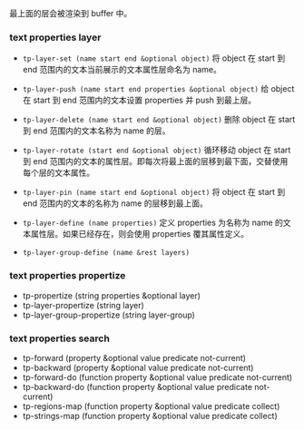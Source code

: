 最上面的层会被渲染到 buffer 中。

### text properties layer
- `tp-layer-set (name start end &optional object)`
将 object 在 start 到 end 范围内的文本当前展示的文本属性层命名为 name。

- `tp-layer-push (name start end properties &optional object)`
给 object 在 start 到 end 范围内的文本设置 properties 并 push 到最上层。

- `tp-layer-delete (name start end &optional object)`
删除 object 在 start 到 end 范围内的文本名称为 name 的层。

- `tp-layer-rotate (start end &optional object)`
循环移动 object 在 start 到 end 范围内的文本的属性层。即每次将最上面的层移到最下面，交替使用每个层的文本属性。

- `tp-layer-pin (name start end &optional object)`
将 object 在 start 到 end 范围内的文本的名称为 name 的层移到最上面。

- `tp-layer-define (name properties)`
定义 properties 为名称为 name 的文本属性层。如果已经存在，则会使用 properties 覆其属性定义。

- `tp-layer-group-define (name &rest layers)`


### text properties propertize
- tp-propertize (string properties &optional layer)
- tp-layer-propertize (string layer)
- tp-layer-group-propertize (string layer-group)

### text properties search
- tp-forward (property &optional value predicate not-current)
- tp-backward (property &optional value predicate not-current)
- tp-forward-do (function property &optional value predicate not-current)
- tp-backward-do (function property &optional value predicate not-current)
- tp-regions-map (function property &optional value predicate collect)
- tp-strings-map (function property &optional value predicate collect)
